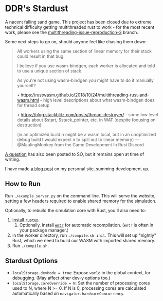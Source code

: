 DDR's __Stardust__
==================

A nacent falling sand game. This project has been closed due to extreme technical difficulty getting multithreaded rust to work - for the most recent work, please see the [multithreading-issue-reproduction-3](https://github.com/DDR0/Stardust/edit/multithreading-issue-reproduction-3) branch.

Some next steps to go on, should anyone feel like chasing them down:
> All workers using the same section of linear memory for their stack could result in that bug.
>
> I believe if you use wasm-bindgen, each worker is allocated and told to use a unique section of stack.
>
> As you're not using wasm-bindgen you might have to do it manually yourself?
>
> • https://rustwasm.github.io/2018/10/24/multithreading-rust-and-wasm.html - high level descriptions about what wasm-bindgen does for thread setup
>
> • https://blog.stackblitz.com/posts/thread-destroyer/ - some low level details about $start, $stack_pointer, etc. in WAT (despite focusing on destruction)
>
> (in an optimized build n might be a wasm local, but in an unoptimized debug build I would expect n to spill out to linear memory)
—@MaulingMonkey from the Game Development In Rust Discord

[A question](https://stackoverflow.com/questions/76452839/how-to-compile-rust-for-use-with-wasms-shared-memory) has also been posted to SO, but it remains open at time of writing.

I have made [a blog post](https://ddr0.ca/blog-posts/19.Negative_Results) on my personal site, summing development up.

How to Run
----------

Run `./example_server.py` on the command line. This will serve the website, setting a few headers required to enable shared memory for the simulation.

Optionally, to rebuild the simulation core with Rust, you'll also need to:
1. [Install `rustup`](https://rustup.rs/). 
	1. Optionally, install [`entr`](https://github.com/eradman/entr) for automatic recompilation. (`entr` is often in your package manager.)
2. In the worker directory, run `./compile.sh init`. This will set up "nightly" Rust, which we need to build our WASM with imported shared memory.
3. Run `./compile.sh`.

## Stardust Options

- `localStorage.devMode = true`: Expose `world` in the global context, for debugging. (May affect other dev-y options too.)
- `localStorage.coreOverride = N`: Set the number of processing cores used to N, where N >= 0. If N is 0, processing cores are calculated automatically based on `navigator.hardwareConcurrency`.
